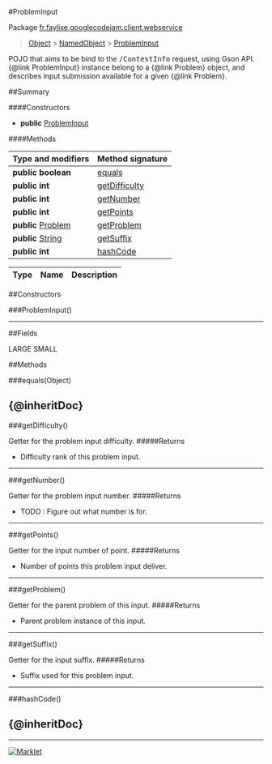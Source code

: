#ProblemInput

Package [fr.faylixe.googlecodejam.client.webservice](README.md)<br>
> [Object](../../../../java/lang/Object.md) > [NamedObject](common/NamedObject.md) > [ProblemInput](ProblemInput.md)

<p>POJO that aims to be bind to the <tt>/ContestInfo</tt>
 request, using Gson API. {@link ProblemInput} instance belong
 to a {@link Problem} object, and describes input submission
 available for a given {@link Problem}.</p>

##Summary

####Constructors

* **public** [ProblemInput](#probleminput)

####Methods

Type and modifiers | Method signature
 --- | --- 
**public** **boolean** | [equals](#equalsobject)
**public** **int** | [getDifficulty](#getdifficulty)
**public** **int** | [getNumber](#getnumber)
**public** **int** | [getPoints](#getpoints)
**public** [Problem](Problem.md) | [getProblem](#getproblem)
**public** [String](../../../../java/lang/String.md) | [getSuffix](#getsuffix)
**public** **int** | [hashCode](#hashcode)

Type | Name | Description
 --- | --- | --- 


##Constructors

###ProblemInput()



---

##Fields

LARGE
SMALL

##Methods

###equals(Object)


{@inheritDoc}
---
###getDifficulty()


Getter for the problem input difficulty.
#####Returns


* Difficulty rank of this problem input.

---
###getNumber()


Getter for the problem input number.
#####Returns


* TODO : Figure out what number is for.

---
###getPoints()


Getter for the input number of point.
#####Returns


* Number of points this problem input deliver.

---
###getProblem()


Getter for the parent problem of this input.
#####Returns


* Parent problem instance of this input.

---
###getSuffix()


Getter for the input suffix.
#####Returns


* Suffix used for this problem input.

---
###hashCode()


{@inheritDoc}
---
---
[![Marklet](https://img.shields.io/badge/Generated%20by-Marklet-green.svg)](https://github.com/Faylixe/marklet)